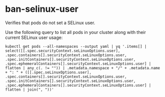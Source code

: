 <!--
SPDX-FileCopyrightText: The vap-collection Authors
SPDX-License-Identifier: Apache-2.0
 -->

# ban-selinux-user

Verifies that pods do not set a SELinux user.

Use the following query to list all pods in your cluster along with their current SELinux user usage:

```shell
kubectl get pods --all-namespaces --output yaml | yq '.items[] | select([[.spec.securityContext.seLinuxOptions.user], .spec.containers[].securityContext.seLinuxOptions.user, .spec.initContainers[].securityContext.seLinuxOptions.user, .spec.ephemeralContainers[].securityContext.seLinuxOptions.user] | flatten | any_c(. != "")) | .metadata.namespace + "/" + .metadata.name + ": " + ([[.spec.seLinuxOptions.user], .spec.containers[].securityContext.seLinuxOptions.user, .spec.initContainers[].securityContext.seLinuxOptions.user, .spec.ephemeralContainers[].securityContext.seLinuxOptions.user] | flatten | join(", "))'
```
